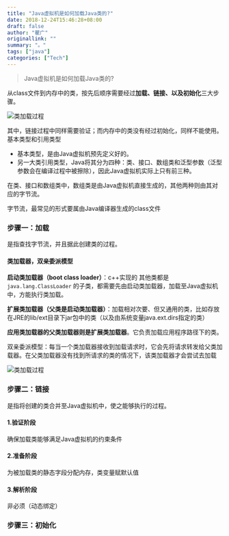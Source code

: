 ```yaml
---
title: "Java虚拟机是如何加载Java类的?"
date: 2018-12-24T15:46:28+08:00
draft: false
author: "瞿广"
originallink: ""
summary: "。"
tags: ["java"]
categories: ["Tech"]
---
```


>  Java虚拟机是如何加载Java类的?

从class文件到内存中的类，按先后顺序需要经过**加载、链接、以及初始化**三大步骤。

![类加载过程](/img/class-life.jpeg)

其中，链接过程中同样需要验证；而内存中的类没有经过初始化，同样不能使用。
基本类型和引用类型
- 基本类型，是由Java虚拟机预先定义好的。
- 另一大类引用类型，Java将其分为四种：类、接口、数组类和泛型参数（泛型参数会在编译过程中被擦除），因此Java虚拟机实际上只有前三种。

在类、接口和数组类中，数组类是由Java虚拟机直接生成的，其他两种则由其对应的字节流。

字节流，最常见的形式要属由Java编译器生成的class文件

### 步骤一：加载
是指查找字节流，并且据此创建类的过程。
#### 类加载器，双亲委派模型
**启动类加载器（boot class loader）**：c++实现的
其他类都是`java.lang.ClassLoader` 的子类，都需要先由启动类加载器，加载至Java虚拟机中，方能执行类加载。


**扩展类加载器（父类是启动类加载器）**：加载相对次要、但又通用的类，比如存放在JRE的lib/ext目录下jar包中的类（以及由系统变量java.ext.dirs指定的类）


**应用类加载器的父类加载器则是扩展类加载器**。它负责加载应用程序路径下的类。

双亲委派模型：每当一个类加载器接收到加载请求时，它会先将请求转发给父类加载器。在父类加载器没有找到所请求的类的情况下，该类加载器才会尝试去加载

![类加载过程](/img/class-loader-sort.png)

### 步骤二：链接
是指将创建的类合并至Java虚拟机中，使之能够执行的过程。
#### 1.验证阶段
确保加载类能够满足Java虚拟机的约束条件
#### 2.准备阶段
为被加载类的静态字段分配内存，类变量赋默认值
#### 3.解析阶段
非必须（动态绑定）

### 步骤三：初始化